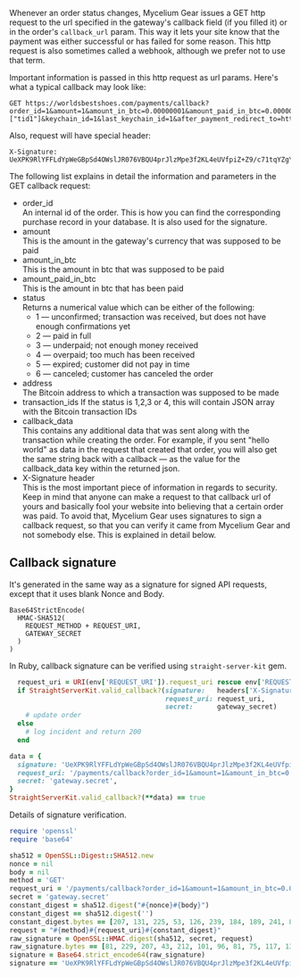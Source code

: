 Whenever an order status changes, Mycelium Gear issues a GET http request to the url specified in the gateway's callback field (if you filled it) or in the order's `callback_url` param. This way it lets your site know that the payment was either successful or has failed for some reason. This http request is also sometimes called a webhook, although we prefer not to use that term.

Important information is passed in this http request as url params. Here's what a typical callback may look like:

```text
GET https://worldsbestshoes.com/payments/callback?order_id=1&amount=1&amount_in_btc=0.00000001&amount_paid_in_btc=0.00000001&status=2&address=1NZov2nm6gRCGW6r4q1qHtxXurrWNpPr1q&transaction_ids=["tid1"]&keychain_id=1&last_keychain_id=1&after_payment_redirect_to=http://example.com/payments/success&auto_redirect=true&callback_data=some+random+data
```

Also, request will have special header:

```text
X-Signature: UeXPK9RlYFFLdYpWeGBpSd4OWslJR076VBQU4prJlzMpe3f2KL4eUVfpiZ+Z9/c71tqYZgYWeIN78NE1/Snmyw==
```

The following list explains in detail the information and parameters in the GET callback request:

*  order_id  
    An internal id of the order. This is how you can find the corresponding purchase record in your database. It is also used for the signature.
* amount  
    This is the amount in the gateway's currency that was supposed to be paid
* amount_in_btc  
    This is the amount in btc that was supposed to be paid
* amount_paid_in_btc  
    This is the amount in btc that has been paid
* status  
  Returns a numerical value which can be either of the following:
  *  1 — unconfirmed; transaction was received, but does not have enough confirmations yet
  *  2 — paid in full
  *  3 — underpaid; not enough money received
  *  4 — overpaid; too much has been received
  *  5 — expired; customer did not pay in time
  *  6 — canceled; customer has canceled the order
* address  
    The Bitcoin address to which a transaction was supposed to be made
* transaction_ids
    If the status is 1,2,3 or 4, this will contain JSON array with the Bitcoin transaction IDs
* callback_data  
    This contains any additional data that was sent along with the transaction while creating the order. For example, if you sent "hello world" as data in the request that created that order, you will also get the same string back with a callback — as the value for the callback_data key within the returned json.
* X-Signature header  
    This is the most important piece of information in regards to security. Keep in mind that anyone can make a request to that callback url of yours and basically fool your website into believing that a certain order was paid. To avoid that, Mycelium Gear uses signatures to sign a callback request, so that you can verify it came from Mycelium Gear and not somebody else. This is explained in detail below.

## Callback signature

It's generated in the same way as a signature for signed API requests, except that it uses blank Nonce and Body.

```
Base64StrictEncode(
  HMAC-SHA512(
    REQUEST_METHOD + REQUEST_URI,
    GATEWAY_SECRET
  )
)
```

In Ruby, callback signature can be verified using `straight-server-kit` gem.
 
```ruby
  request_uri = URI(env['REQUEST_URI']).request_uri rescue env['REQUEST_URI']
  if StraightServerKit.valid_callback?(signature:   headers['X-Signature'],
                                       request_uri: request_uri,
                                       secret:      gateway_secret)
    # update order
  else
    # log incident and return 200
  end
```

```ruby
data = {
  signature: 'UeXPK9RlYFFLdYpWeGBpSd4OWslJR076VBQU4prJlzMpe3f2KL4eUVfpiZ+Z9/c71tqYZgYWeIN78NE1/Snmyw==',
  request_uri: '/payments/callback?order_id=1&amount=1&amount_in_btc=0.00000001&amount_paid_in_btc=0.00000001&status=2&address=1NZov2nm6gRCGW6r4q1qHtxXurrWNpPr1q&transaction_ids=["tid1"]&keychain_id=1&last_keychain_id=1&after_payment_redirect_to=http://example.com/payments/success&auto_redirect=true&callback_data=some+random+data',
  secret: 'gateway.secret',
}
StraightServerKit.valid_callback?(**data) == true
```

Details of signature verification.

```ruby
require 'openssl'
require 'base64'

sha512 = OpenSSL::Digest::SHA512.new
nonce = nil
body = nil
method = 'GET'
request_uri = '/payments/callback?order_id=1&amount=1&amount_in_btc=0.00000001&amount_paid_in_btc=0.00000001&status=2&address=1NZov2nm6gRCGW6r4q1qHtxXurrWNpPr1q&transaction_ids=["tid1"]&keychain_id=1&last_keychain_id=1&after_payment_redirect_to=http://example.com/payments/success&auto_redirect=true&callback_data=some+random+data'
secret = 'gateway.secret'
constant_digest = sha512.digest("#{nonce}#{body}")
constant_digest == sha512.digest('')
constant_digest.bytes == [207, 131, 225, 53, 126, 239, 184, 189, 241, 84, 40, 80, 214, 109, 128, 7, 214, 32, 228, 5, 11, 87, 21, 220, 131, 244, 169, 33, 211, 108, 233, 206, 71, 208, 209, 60, 93, 133, 242, 176, 255, 131, 24, 210, 135, 126, 236, 47, 99, 185, 49, 189, 71, 65, 122, 129, 165, 56, 50, 122, 249, 39, 218, 62]
request = "#{method}#{request_uri}#{constant_digest}"
raw_signature = OpenSSL::HMAC.digest(sha512, secret, request)
raw_signature.bytes == [81, 229, 207, 43, 212, 101, 96, 81, 75, 117, 138, 86, 120, 96, 105, 73, 222, 14, 90, 201, 73, 71, 78, 250, 84, 20, 20, 226, 154, 201, 151, 51, 41, 123, 119, 246, 40, 190, 30, 81, 87, 233, 137, 159, 153, 247, 247, 59, 214, 218, 152, 102, 6, 22, 120, 131, 123, 240, 209, 53, 253, 41, 230, 203]
signature = Base64.strict_encode64(raw_signature)
signature == 'UeXPK9RlYFFLdYpWeGBpSd4OWslJR076VBQU4prJlzMpe3f2KL4eUVfpiZ+Z9/c71tqYZgYWeIN78NE1/Snmyw=='
```
